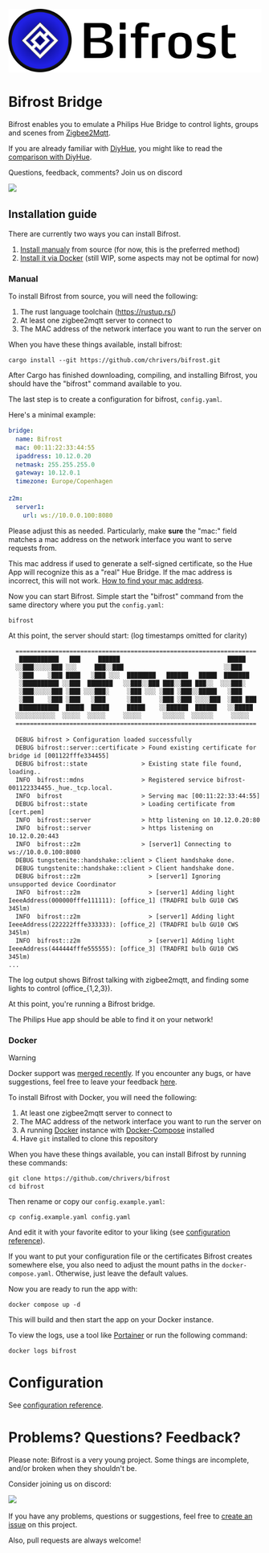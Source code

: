 ![](doc/logo-title-640x160.png)

# Bifrost Bridge

Bifrost enables you to emulate a Philips Hue Bridge to control lights, groups
and scenes from [Zigbee2Mqtt](https://www.zigbee2mqtt.io/).

If you are already familiar with [DiyHue](https://github.com/diyhue/diyHue), you
might like to read the [comparison with DiyHue](doc/comparison-with-diyhue.md).

Questions, feedback, comments? Join us on discord

[![](https://dcbadge.limes.pink/api/server/YvBKjHBJpA)](https://discord.gg/YvBKjHBJpA)

## Installation guide

There are currently two ways you can install Bifrost.

1.  [Install manualy](#manual) from source (for now, this is the preferred method)
2.  [Install it via Docker](#docker) (still WIP, some aspects may not be optimal for now)

### Manual

To install Bifrost from source, you will need the following:

1.  The rust language toolchain (https://rustup.rs/)
2.  At least one zigbee2mqtt server to connect to
3.  The MAC address of the network interface you want to run the server on

When you have these things available, install bifrost:

```
cargo install --git https://github.com/chrivers/bifrost.git
```

After Cargo has finished downloading, compiling, and installing Bifrost, you
should have the "bifrost" command available to you.

The last step is to create a configuration for bifrost, `config.yaml`.

Here's a minimal example:

```yaml
bridge:
  name: Bifrost
  mac: 00:11:22:33:44:55
  ipaddress: 10.12.0.20
  netmask: 255.255.255.0
  gateway: 10.12.0.1
  timezone: Europe/Copenhagen

z2m:
  server1:
    url: ws://10.0.0.100:8080
```

Please adjust this as needed. Particularly, make **sure** the "mac:" field
matches a mac address on the network interface you want to serve requests from.

This mac address if used to generate a self-signed certificate, so the Hue App
will recognize this as a "real" Hue Bridge. If the mac address is incorrect,
this will not work. [How to find your mac address](doc/how-to-find-mac-linux.md).

Now you can start Bifrost. Simple start the "bifrost" command from the same
directory where you put the `config.yaml`:

```
bifrost
```

At this point, the server should start: (log timestamps omitted for clarity)

```
  ===================================================================
   ███████████   ███     ██████                              █████
  ░░███░░░░░███ ░░░     ███░░███                            ░░███
   ░███    ░███ ████   ░███ ░░░  ████████   ██████   █████  ███████
   ░██████████ ░░███  ███████   ░░███░░███ ███░░███ ███░░  ░░░███░
   ░███░░░░░███ ░███ ░░░███░     ░███ ░░░ ░███ ░███░░█████   ░███
   ░███    ░███ ░███   ░███      ░███     ░███ ░███ ░░░░███  ░███ ███
   ███████████  █████  █████     █████    ░░██████  ██████   ░░█████
  ░░░░░░░░░░░  ░░░░░  ░░░░░     ░░░░░      ░░░░░░  ░░░░░░     ░░░░░
  ===================================================================

  DEBUG bifrost > Configuration loaded successfully
  DEBUG bifrost::server::certificate > Found existing certificate for bridge id [001122fffe334455]
  DEBUG bifrost::state               > Existing state file found, loading..
  INFO  bifrost::mdns                > Registered service bifrost-001122334455._hue._tcp.local.
  INFO  bifrost                      > Serving mac [00:11:22:33:44:55]
  DEBUG bifrost::state               > Loading certificate from [cert.pem]
  INFO  bifrost::server              > http listening on 10.12.0.20:80
  INFO  bifrost::server              > https listening on 10.12.0.20:443
  INFO  bifrost::z2m                 > [server1] Connecting to ws://10.0.0.100:8080
  DEBUG tungstenite::handshake::client > Client handshake done.
  DEBUG tungstenite::handshake::client > Client handshake done.
  DEBUG bifrost::z2m                   > [server1] Ignoring unsupported device Coordinator
  INFO  bifrost::z2m                   > [server1] Adding light IeeeAddress(000000fffe111111): [office_1] (TRADFRI bulb GU10 CWS 345lm)
  INFO  bifrost::z2m                   > [server1] Adding light IeeeAddress(222222fffe333333): [office_2] (TRADFRI bulb GU10 CWS 345lm)
  INFO  bifrost::z2m                   > [server1] Adding light IeeeAddress(444444fffe555555): [office_3] (TRADFRI bulb GU10 CWS 345lm)
...
```

The log output shows Bifrost talking with zigbee2mqtt, and finding some lights to control (office\_{1,2,3}).

At this point, you're running a Bifrost bridge.

The Philips Hue app should be able to find it on your network!

### Docker

> [!WARNING]
> Docker support was [merged recently](https://github.com/chrivers/bifrost/pull/2).
> If you encounter any bugs, or have suggestions, feel free to leave your feedback
> [here](#problems-questions-feedback).

To install Bifrost with Docker, you will need the following:

1.  At least one zigbee2mqtt server to connect to
2.  The MAC address of the network interface you want to run the server on
3.  A running [Docker](https://docs.docker.com/engine/install/) instance
    with [Docker-Compose](https://docs.docker.com/compose/install/) installed
4.  Have `git` installed to clone this repository

When you have these things available, you can install Bifrost by running these commands:

```
git clone https://github.com/chrivers/bifrost
cd bifrost
```

Then rename or copy our `config.example.yaml`:

```
cp config.example.yaml config.yaml
```

And edit it with your favorite editor to your liking (see
[configuration reference](doc/config-reference.md)).

If you want to put your configuration file or the certificates Bifrost creates somewhere
else, you also need to adjust the mount paths in the `docker-compose.yaml`. Otherwise,
just leave the default values.

Now you are ready to run the app with:

```
docker compose up -d
```

This will build and then start the app on your Docker instance.

To view the logs, use a tool like [Portainer](https://www.portainer.io/) or
run the following command:

```
docker logs bifrost
```

# Configuration

See [configuration reference](doc/config-reference.md).

# Problems? Questions? Feedback?

Please note: Bifrost is a very young project. Some things are incomplete, and/or
broken when they shouldn't be.

Consider joining us on discord:

[![](https://dcbadge.limes.pink/api/server/YvBKjHBJpA)](https://discord.gg/YvBKjHBJpA)

If you have any problems, questions or suggestions, feel free to [create an
issue](https://github.com/chrivers/bifrost/issues) on this project.

Also, pull requests are always welcome!
